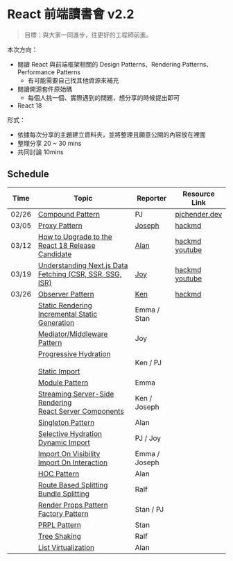 # React 前端讀書會 v2.2

> 目標：與大家一同進步，往更好的工程師前進。

本次方向：

- 閱讀 React 與前端框架相關的 Design Patterns、Rendering Patterns、Performance Patterns
  - 有可能需要自己找其他資源來補充
- 閱讀開源套件原始碼
  - 每個人挑一個、實際遇到的問題，想分享的時候提出即可
- React 18

形式：

- 依據每次分享的主題建立資料夾，並將整理且願意公開的內容放在裡面
- 整理分享 20 ~ 30 mins
- 共同討論 10mins

## Schedule

| Time  | Topic                                                        | Reporter                                | Resource Link                                                |
| ----- | ------------------------------------------------------------ | --------------------------------------- | ------------------------------------------------------------ |
| 02/26 | [Compound Pattern](https://www.patterns.dev/posts/compound-pattern/) | PJ                                      | [pjchender.dev](https://pjchender.dev/react/react-compound-component-pattern) |
| 03/05 | [Proxy Pattern](https://www.patterns.dev/posts/proxy-pattern/) | [Joseph](https://github.com/joseph2068) | [hackmd](https://hackmd.io/bZaCFJKTRMqR_rBqEkBFvg?view)      |
| 03/12 | [How to Upgrade to the React 18 Release Candidate](https://reactjs.org/blog/2022/03/08/react-18-upgrade-guide.html) | [Alan](https://github.com/ChaoTzuJung)  | [hackmd](https://hackmd.io/mzTXi3yqQLqpy-qgV9GO5A?view)<br />[youtube](https://www.youtube.com/watch?v=RfHb6_dvhgY&list=PLIoQk0yF-htGsRxlqILXLhXWXIY9iIKsl&index=28) |
| 03/19 | [Understanding Next.js Data Fetching (CSR, SSR, SSG, ISR)](https://theodorusclarence.com/blog/nextjs-fetch-method) | [Joy](https://github.com/CodewJoy)      | [hackmd](https://hackmd.io/aCjbg0QtQrqCYoe_wugfBw)<br />[youtube](https://www.youtube.com/watch?v=vcIEuwM4VW4&list=PLIoQk0yF-htGsRxlqILXLhXWXIY9iIKsl&index=29) |
| 03/26 | [Observer Pattern](https://www.patterns.dev/posts/observer-pattern/) | [Ken](https://github.com/YouMinTW)      | [hackmd](https://hackmd.io/@SyqQnpPDTG-JiscjHKTJKA/r1OQyDnMc)  |
|       | [Static Rendering](https://www.patterns.dev/posts/static-rendering/)<br />[Incremental Static Generation](https://www.patterns.dev/posts/incremental-static-rendering/) | Emma / Stan                             |                                                              |
|       | [Mediator/Middleware Pattern](https://www.patterns.dev/posts/mediator-pattern/) | Joy                                     |                                                              |
|       | [Progressive Hydration](https://www.patterns.dev/posts/progressive-hydration/) <br /><br />[Static Import](https://www.patterns.dev/posts/static-import/) | Ken / PJ                                |                                                              |
|       | [Module Pattern](https://www.patterns.dev/posts/module-pattern/) | Emma                                    |                                                              |
|       | [Streaming Server-Side Rendering](https://www.patterns.dev/posts/ssr/) <br />[React Server Components](https://www.patterns.dev/posts/react-server-components/) | Ken / Joseph                            |                                                              |
|       | [Singleton Pattern](https://www.patterns.dev/posts/singleton-pattern/) | Alan                                    |                                                              |
|       | [Selective Hydration](https://www.patterns.dev/posts/react-selective-hydration/)<br />[Dynamic Import](https://www.patterns.dev/posts/dynamic-import/) | PJ / Joy                                |                                                              |
|       | [Import On Visibility](https://www.patterns.dev/posts/import-on-visibility/)<br />[Import On Interaction](https://www.patterns.dev/posts/import-on-interaction/) | Emma / Joseph                           |                                                              |
|       | [HOC Pattern](https://www.patterns.dev/posts/hoc-pattern/)   | Alan                                    |                                                              |
|       | [Route Based Splitting](https://www.patterns.dev/posts/route-based/)<br />[Bundle Splitting](https://www.patterns.dev/posts/bundle-splitting/) | Ralf                                    |                                                              |
|       | [Render Props Pattern](https://www.patterns.dev/posts/render-props-pattern/)<br />[Factory Pattern](https://www.patterns.dev/posts/factory-pattern/) | Stan / PJ                               |                                                              |
|       | [PRPL Pattern](https://www.patterns.dev/posts/prpl/)         | Stan                                    |                                                              |
|       | [Tree Shaking](https://www.patterns.dev/posts/tree-shaking/) | Ralf                                    |                                                              |
|       | [List Virtualization](https://www.patterns.dev/posts/virtual-lists/) | Alan                                    |                                                              |
